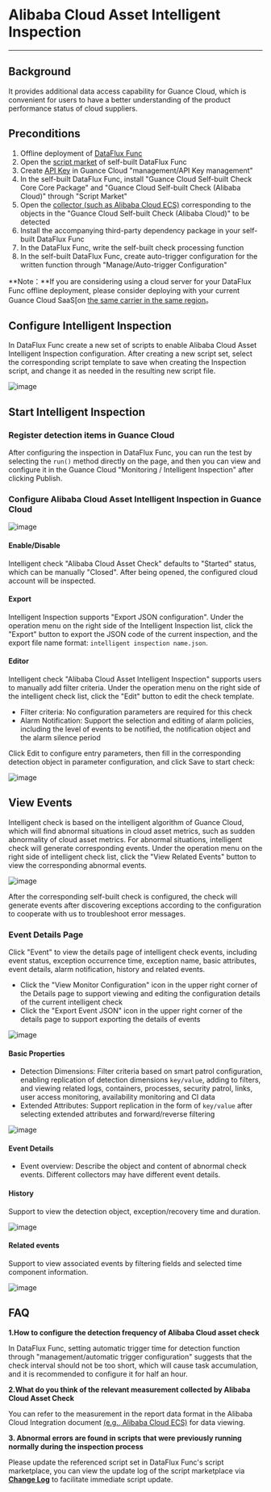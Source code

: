 # Alibaba Cloud Asset Intelligent Inspection
---

## Background

It provides additional data access capability for Guance Cloud, which is convenient for users to have a better understanding of the product performance status of cloud suppliers.

## Preconditions

1. Offline deployment of [DataFlux Func](https://func.guance.com/#/)
2. Open the [script market](https://func.guance.com/doc/script-market-basic-usage/) of self-built DataFlux Func 
3. Create [API Key](../../management/api-key/open-api.md) in Guance Cloud "management/API Key management" 
4. In the self-built DataFlux Func, install "Guance Cloud Self-built Check Core Core Package" and "Guance Cloud Self-built Check (Alibaba Cloud)" through "Script Market"
5. Open the [collector (such as Alibaba Cloud ECS)](https://func.guance.com/doc/script-market-guance-aliyun-ecs/) corresponding to the objects in the "Guance Cloud Self-built Check (Alibaba Cloud)" to be detected
6. Install the accompanying third-party dependency package in your self-built DataFlux Func
7. In the DataFlux Func, write the self-built check processing function
8. In the self-built DataFlux Func, create auto-trigger configuration for the written function through "Manage/Auto-trigger Configuration"

**Note：**If you are considering using a cloud server for your DataFlux Func offline deployment, please consider deploying with your current Guance Cloud SaaS[on [the same carrier in the same region](../../../getting-started/necessary-for-beginners/select-site/)。

## Configure Intelligent Inspection

In DataFlux Func create a new set of scripts to enable Alibaba Cloud Asset Intelligent Inspection configuration. After creating a new script set, select the corresponding script template to save when creating the Inspection script, and change it as needed in the resulting new script file.

![image](../img/cloudasset11.png)

## Start Intelligent Inspection

### Register detection items in Guance Cloud

After configuring the inspection in DataFlux Func, you can run the test by selecting the `run()` method directly on the page, and then you can view and configure it in the Guance Cloud "Monitoring / Intelligent Inspection" after clicking Publish.

### Configure Alibaba Cloud Asset Intelligent Inspection in Guance Cloud

![image](../img/cloudasset01.png)

#### Enable/Disable

Intelligent check "Alibaba Cloud Asset Check" defaults to "Started" status, which can be manually "Closed". After being opened, the configured cloud account will be inspected.

#### Export

Intelligent Inspection supports "Export JSON configuration". Under the operation menu on the right side of the Intelligent Inspection list, click the "Export" button to export the JSON code of the current inspection, and the export file name format: `intelligent inspection name.json`.

#### Editor

Intelligent check "Alibaba Cloud Asset Intelligent Inspection" supports users to manually add filter criteria. Under the operation menu on the right side of the intelligent check list, click the "Edit" button to edit the check template.

* Filter criteria: No configuration parameters are required for this check
* Alarm Notification: Support the selection and editing of alarm policies, including the level of events to be notified, the notification object and the alarm silence period
  

Click Edit to configure entry parameters, then fill in the corresponding detection object in parameter configuration, and click Save to start check:

![image](../img/cloudasset02.png)

## View Events

Intelligent check is based on the intelligent algorithm of Guance Cloud, which will find abnormal situations in cloud asset metrics, such as sudden abnormality of cloud asset metrics. For abnormal situations, intelligent check will generate corresponding events. Under the operation menu on the right side of intelligent check list, click the "View Related Events" button to view the corresponding abnormal events.

![image](../img/cloudasset03.png)

After the corresponding self-built check is configured, the check will generate events after discovering exceptions according to the configuration to cooperate with us to troubleshoot error messages.

### Event Details Page
Click "Event" to view the details page of intelligent check events, including event status, exception occurrence time, exception name, basic attributes, event details, alarm notification, history and related events.

* Click the "View Monitor Configuration" icon in the upper right corner of the Details page to support viewing and editing the configuration details of the current intelligent check
* Click the "Export Event JSON" icon in the upper right corner of the details page to support exporting the details of events

![image](../img/cloudasset04.png)

#### Basic Properties

* Detection Dimensions: Filter criteria based on smart patrol configuration, enabling replication of detection dimensions `key/value`, adding to filters, and viewing related logs, containers, processes, security patrol, links, user access monitoring, availability monitoring and CI data
* Extended Attributes: Support replication in the form of `key/value` after selecting extended attributes and forward/reverse filtering

![image](../img/cloudasset05.png)

#### Event Details

- Event overview: Describe the object and content of abnormal check events. Different collectors may have different event details.

#### History
 Support to view the detection object, exception/recovery time and duration.

![image](../img/cloudasset06.png)

#### Related events
Support to view associated events by filtering fields and selected time component information.

![image](../img/cloudasset07.png)


## FAQ
**1.How to configure the detection frequency of Alibaba Cloud asset check**

In DataFlux Func, setting automatic trigger time for detection function through "management/automatic trigger configuration" suggests that the check interval should not be too short, which will cause task accumulation, and it is recommended to configure it for half an hour.

**2.What do you think of the relevant measurement collected by Alibaba Cloud Asset Check**

You can refer to the measurement in the report data format in the Alibaba Cloud Integration document [(e.g., Alibaba Cloud ECS)](https://func.guance.com/doc/script-market-guance-aliyun-ecs/) for data viewing.

**3. Abnormal errors are found in scripts that were previously running normally during the inspection process**

Please update the referenced script set in DataFlux Func's script marketplace, you can view the update log of the script marketplace via [**Change Log**](https://func.guance.com/doc/script-market-guance-changelog/) to facilitate immediate script update.





